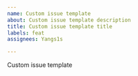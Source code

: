 ```yaml
---
name: Custom issue template
about: Custom issue template description
title: Custom issue template title
labels: feat
assignees: Yangs1s

---
```


Custom issue template
